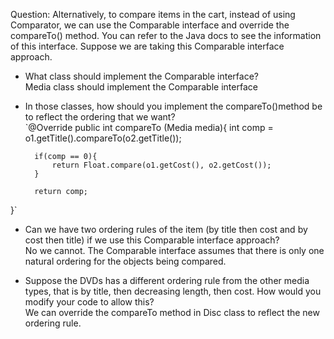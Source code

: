 
Question: Alternatively, to compare items in the cart, instead of using Comparator, we can use the Comparable interface and override the compareTo() method. You can refer to the Java docs to see the information of this interface.
Suppose we are taking this Comparable interface approach.

- What class should implement the Comparable interface?    
    Media class should implement the Comparable interface

- In those classes, how should you implement the compareTo()method be to reflect the ordering that we want?  
    `@Override
    public int compareTo (Media media){
	int comp  = o1.getTitle().compareTo(o2.getTitle());
        
        if(comp == 0){
            return Float.compare(o1.getCost(), o2.getCost());
        }
        
        return comp;
}`

- Can we have two ordering rules of the item (by title then cost and by cost then title) if we use this Comparable interface approach?  
    No we cannot. The Comparable interface assumes that there is only one natural ordering for the objects being compared.

- Suppose the DVDs has a different ordering rule from the other media types, that is by title, then decreasing length, then cost. How would you modify your code to allow this?  
    We can override the compareTo method in Disc class to reflect the new ordering rule.  
